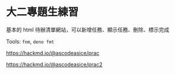 # 大二專題生練習

基本的 html 待辦清單網站，可以新增任務、顯示任務、刪除、標示完成

Tools: `fnm`, `deno fmt`

https://hackmd.io/@ascodeasice/prac

https://hackmd.io/@ascodeasice/prac2
